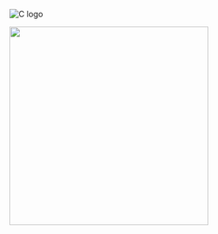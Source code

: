![C logo](https://seeklogo.com/images/C/c-programming-language-logo-9B32D017B1-seeklogo.com.png)


<a href="url" alt="Holberton logo"><img src="https://lh4.googleusercontent.com/yUzaviDgzDIq4-ZHp9k0YU5fsz0nOdekNRt1qHgp7Qdlw5BNfe6bETEf5ZWd-Vkn_m57BPx7HcDrwFK41ptLnQLTNipWmTAtiQwZL_8s97Nkzn94xP7XVKb3RnV0fx8QEZoxlkVd" width="350"></a>

